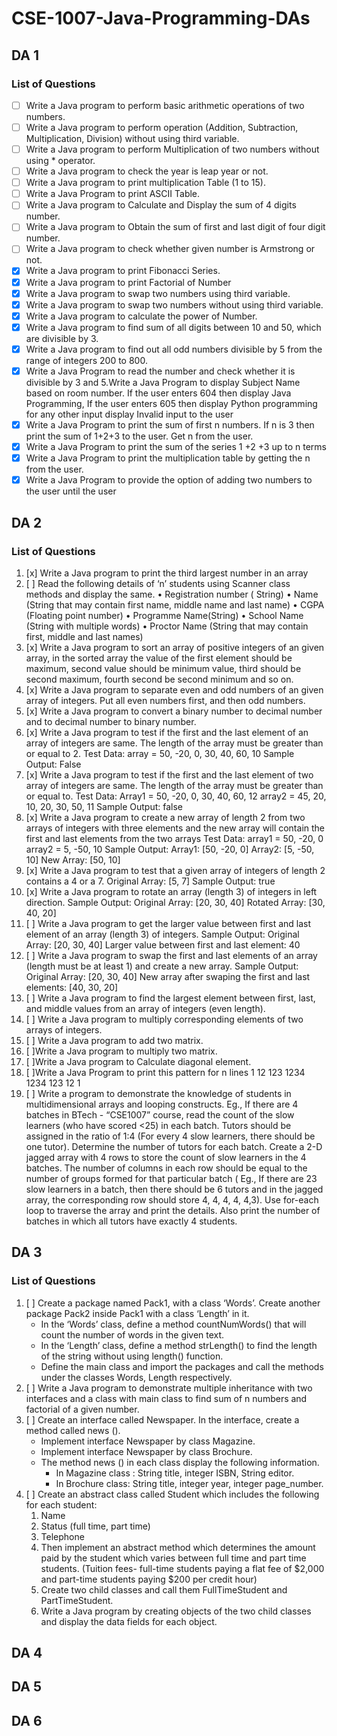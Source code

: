 # CSE-1007-Java-Programming-DAs

## DA 1
  ### List of Questions
  - [ ] Write a Java program to perform basic arithmetic operations of two numbers.
  - [ ] Write a Java program to perform operation (Addition, Subtraction, Multiplication, Division) without using third variable.
  - [ ] Write a Java program to perform Multiplication of two numbers without using \* operator.
  - [ ] Write a Java program to check the year is leap year or not.
  - [ ] Write a Java program to print multiplication Table (1 to 15).
  - [ ] Write a Java Program to print ASCII Table.
  - [ ] Write a Java program to Calculate and Display the sum of 4 digits number.
  - [ ] Write a Java program to Obtain the sum of first and last digit of four digit number.
  - [ ] Write a Java program to check whether given number is Armstrong or not.
  - [x] Write a Java program to print Fibonacci Series.
  - [x] Write a Java program to print Factorial of Number
  - [x] Write a Java program to swap two numbers using third variable.
  - [x] Write a Java program to swap two numbers without using third variable.
  - [x] Write a Java program to calculate the power of Number.
  - [x] Write a Java program to find sum of all digits between 10 and 50, which are divisible by 3.
  - [x] Write a Java program to find out all odd numbers divisible by 5 from the range of integers 200 to 800.
  - [x] Write a Java Program to read the number and check whether it is divisible by 3 and 5.Write a Java Program to display Subject Name based on room number. If the user enters 604 then display Java Programming, If the user enters 605 then display Python programming for any other input display Invalid input to the user
  - [x] Write a Java Program to print the sum of first n numbers. If n is 3 then print the sum of 1+2+3 to the user. Get n from the user.
  - [x] Write a Java Program to print the sum of the series 1 +2 +3 up to n terms
  - [x] Write a Java Program to print the multiplication table by getting the n from the user.
  - [x] Write a Java Program to provide the option of adding two numbers to the user until the user

## DA 2
  ### List of Questions
  1. [x] Write a Java program to print the third largest number in an array
  2. [ ] Read the following details of ‘n’ students using Scanner class methods and display the same.
         • Registration number ( String)
         • Name (String that may contain first name, middle name and last name)
         • CGPA (Floating point number)
         • Programme Name(String)
         • School Name (String with multiple words)
         • Proctor Name (String that may contain first, middle and last names)
  3. [x] Write a Java program to sort an array of positive integers of an given array, in the sorted array the value of the first element should be maximum, second value should be minimum value, third should be second maximum, fourth second be second minimum and so on.
  4. [x] Write a Java program to separate even and odd numbers of an given array of integers. Put all even numbers first, and then odd numbers.
  5. [x] Write a Java program to convert a binary number to decimal number and to decimal number to binary number.
  6. [x] Write a Java program to test if the first and the last element of an array of integers are same. The length of the array must be greater than or equal to 2.
       Test Data:
       array = 50, -20, 0, 30, 40, 60, 10
       Sample Output: False
  7. [x] Write a Java program to test if the first and the last element of two array of integers are same. The length of the array must be greater than or equal to.
       Test Data:
       Array1 = 50, -20, 0, 30, 40, 60, 12
       array2 = 45, 20, 10, 20, 30, 50, 11
       Sample Output: false
  8. [x] Write a Java program to create a new array of length 2 from two arrays of integers with three elements and the new array will contain the first and last elements from the two arrays
       Test Data:
       array1 = 50, -20, 0
       array2 = 5, -50, 10
       Sample Output:
       Array1: [50, -20, 0]
       Array2: [5, -50, 10]
       New Array: [50, 10]
  9. [x] Write a Java program to test that a given array of integers of length 2 contains a 4 or a 7.
       Original Array: [5, 7]
       Sample Output: true
  10. [x] Write a Java program to rotate an array (length 3) of integers in left direction.
        Sample Output:
        Original Array: [20, 30, 40]
        Rotated Array: [30, 40, 20]
  11. [ ] Write a Java program to get the larger value between first and last element of an array (length 3) of integers. Sample Output: Original Array: [20, 30, 40] Larger value between first and last element: 40
  12. [ ] Write a Java program to swap the first and last elements of an array (length must be at least 1) and create a new array. Sample Output: Original Array: [20, 30, 40] New array after swaping the first and last elements: [40, 30, 20]
  13. [ ] Write a Java program to find the largest element between first, last, and middle values from an array of integers (even length).
  14. [ ] Write a Java program to multiply corresponding elements of two arrays of integers.
  15. [ ] Write a Java program to add two matrix.
  16. [ ]Write a Java program to multiply two matrix.
  17. [ ]Write a Java program to Calculate diagonal element.
  18. [ ]Write a Java Program to print this pattern for n lines
      1
      12
      123
      1234
      1234
      123
      12
      1
  19. [ ] Write a program to demonstrate the knowledge of students in multidimensional arrays and looping constructs. Eg., If there are 4 batches in BTech - “CSE1007” course, read the count of the slow learners (who have scored <25) in each batch. Tutors should be assigned in the ratio of 1:4 (For every 4 slow learners, there should be one tutor). Determine the number of tutors for each batch. Create a 2-D jagged array with 4 rows to store the count of slow learners in the 4 batches. The number of columns in each row should be equal to the number of groups formed for that particular batch ( Eg., If there are 23 slow learners in a batch, then there should be 6 tutors and in the jagged array, the corresponding row should store 4, 4, 4, 4, 4,3). Use for-each loop to traverse the array and print the details. Also print the number of batches in which all tutors have exactly 4 students.

## DA 3
  ### List of Questions

  1. [ ] Create a package named Pack1, with a class ‘Words’. Create another package Pack2 inside Pack1 with a class ‘Length’ in it.
     - In the ‘Words’ class, define a method countNumWords() that will count the number of words in the given text.
     - In the ‘Length’ class, define a method strLength() to find the length of the string without using length() function.
     - Define the main class and import the packages and call the methods under the classes Words, Length respectively.
  2. [ ] Write a Java program to demonstrate multiple inheritance with two interfaces and a class with main class to find sum of n numbers and factorial of a given number.
  3. [ ] Create an interface called Newspaper. In the interface, create a method called news ().
     - Implement interface Newspaper by class Magazine.
     - Implement interface Newspaper by class Brochure.
     - The method news () in each class display the following information.
       - In Magazine class : String title, integer ISBN, String editor.
       - In Brochure class: String title, integer year, integer page_number.
  4. [ ] Create an abstract class called Student which includes the following for each student:
     1. Name
     2. Status (full time, part time)
     3. Telephone
     4. Then implement an abstract method which determines the amount paid by the student which varies between full time and part time students. (Tuition fees- full-time students paying a flat fee of $2,000 and part-time students paying $200 per credit hour)
     5. Create two child classes and call them FullTimeStudent and PartTimeStudent.
     6. Write a Java program by creating objects of the two child classes and display the data fields for each object.

## DA 4
## DA 5
## DA 6
